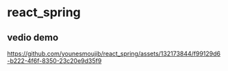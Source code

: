 # react_spring

## vedio demo

https://github.com/younesmoujib/react_spring/assets/132173844/f99129d6-b222-4f6f-8350-23c20e9d35f9

